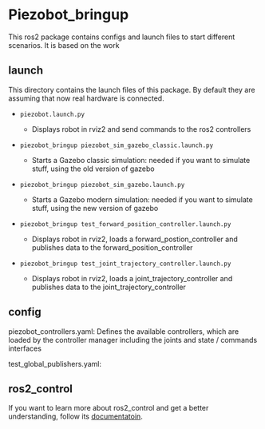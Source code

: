 # Piezobot_bringup

This ros2 package contains configs and launch files to start different scenarios. It is based on the work


## launch
This directory contains the launch files of this package. By default they are assuming that now real hardware is connected.

- `piezobot.launch.py`
   -  Displays robot in rviz2 and send commands to the ros2 controllers
-  `piezobot_bringup piezobot_sim_gazebo_classic.launch.py`
   - Starts a Gazebo classic simulation: needed if you want to simulate stuff, using the old version of gazebo

-  `piezobot_bringup piezobot_sim_gazebo.launch.py`
   - Starts a Gazebo modern simulation: needed if you want to simulate stuff, using the new version of gazebo

- `piezobot_bringup test_forward_position_controller.launch.py`
  - Displays robot in rviz2, loads a forward_postion_controller and publishes data to the forward_position_controller 

- `piezobot_bringup test_joint_trajectory_controller.launch.py`
  - Displays robot in rviz2, loads a joint_trajectory_controller and publishes data to the joint_trajectory_controller 

## config
piezobot_controllers.yaml: Defines the available controllers, which are loaded by the controller manager
including the joints and state / commands interfaces

test_global_publishers.yaml:

## ros2_control
If you want to learn more about ros2_control and get a better understanding, follow its [documentatoin](https://control.ros.org/master/index.html).